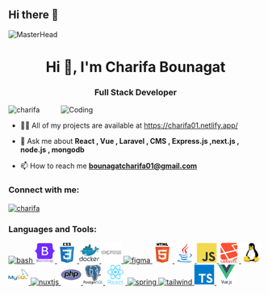 ## Hi there 👋
![MasterHead](
https://user-images.githubusercontent.com/95478989/198955082-6e78ebb5-e1e4-49f9-8d32-6e5af3984dcd.gif
)

<h1 align="center">Hi 👋, I'm Charifa Bounagat</h1>
<h3 align="center">Full Stack Developer </h3>
<img align="right" alt="Coding" width="400" src="
https://gifdb.com/images/high/animated-chock-coding-c78f6elj32sfoi8q.webp
" >


<p align="left"> <img src="
https://komarev.com/ghpvc/?username=zakariamegnioui&label=Profile%20views&color=0e75b6&style=flat
" alt="charifa" /> </p>


- 👨‍💻 All of my projects are available at [
https://charifa01.netlify.app/
](
https://charifa01.netlify.app/
)

- 💬 Ask me about **React , Vue , Laravel , CMS , Express.js ,next.js , node.js , mongodb**

- 📫 How to reach me **bounagatcharifa01@gmail.com**

<h3 align="left">Connect with me:</h3>
<p align="left">
<a href="
https://www.linkedin.com/in/bounagat-charifa-a66ba0265/" target="blank"><img align="center" src="
https://raw.githubusercontent.com/rahuldkjain/github-profile-readme-generator/master/src/images/icons/Social/linked-in-alt.svg
" alt="charifa" height="30" width="40" /></a>

<h3 align="left">Languages and Tools:</h3>
<p align="left"> <a href="
https://www.gnu.org/software/bash/
" target="_blank" rel="noreferrer"> <img src="
https://www.vectorlogo.zone/logos/gnu_bash/gnu_bash-icon.svg
" alt="bash" width="40" height="40"/> </a> <a href="
https://getbootstrap.com/
" target="_blank" rel="noreferrer"> <img src="
https://raw.githubusercontent.com/devicons/devicon/master/icons/bootstrap/bootstrap-plain-wordmark.svg
" alt="bootstrap" width="40" height="40"/> </a> <a href="
https://www.w3schools.com/css/
" target="_blank" rel="noreferrer"> <img src="
https://raw.githubusercontent.com/devicons/devicon/master/icons/css3/css3-original-wordmark.svg
" alt="css3" width="40" height="40"/> </a> <a href="
https://www.docker.com/
" target="_blank" rel="noreferrer"> <img src="
https://raw.githubusercontent.com/devicons/devicon/master/icons/docker/docker-original-wordmark.svg
" alt="docker" width="40" height="40"/> </a> <a href="
https://expressjs.com/
" target="_blank" rel="noreferrer"> <img src="
https://raw.githubusercontent.com/devicons/devicon/master/icons/express/express-original-wordmark.svg
" alt="express" width="40" height="40"/> </a> <a href="
https://www.figma.com/
" target="_blank" rel="noreferrer"> <img src="
https://www.vectorlogo.zone/logos/figma/figma-icon.svg
" alt="figma" width="40" height="40"/> </a> <a href="
https://www.w3.org/html/
" target="_blank" rel="noreferrer"> <img src="
https://raw.githubusercontent.com/devicons/devicon/master/icons/html5/html5-original-wordmark.svg
" alt="html5" width="40" height="40"/> </a> <a href="
https://www.java.com/
" target="_blank" rel="noreferrer"> <img src="
https://raw.githubusercontent.com/devicons/devicon/master/icons/java/java-original.svg
" alt="java" width="40" height="40"/> </a> <a href="
https://developer.mozilla.org/en-US/docs/Web/JavaScript
" target="_blank" rel="noreferrer"> <img src="
https://raw.githubusercontent.com/devicons/devicon/master/icons/javascript/javascript-original.svg
" alt="javascript" width="40" height="40"/> </a> <a href="
https://laravel.com/
" target="_blank" rel="noreferrer"> <img src="
https://raw.githubusercontent.com/devicons/devicon/master/icons/laravel/laravel-plain-wordmark.svg
" alt="laravel" width="40" height="40"/> </a> <a href="
https://www.linux.org/
" target="_blank" rel="noreferrer"> <img src="
https://raw.githubusercontent.com/devicons/devicon/master/icons/linux/linux-original.svg
" alt="linux" width="40" height="40"/> </a> <a href="
https://www.mysql.com/
" target="_blank" rel="noreferrer"> <img src="
https://raw.githubusercontent.com/devicons/devicon/master/icons/mysql/mysql-original-wordmark.svg
" alt="mysql" width="40" height="40"/> </a> <a href="
https://nuxtjs.org/
" target="_blank" rel="noreferrer"> <img src="
https://www.vectorlogo.zone/logos/nuxtjs/nuxtjs-icon.svg
" alt="nuxtjs" width="40" height="40"/> </a> <a href="
https://www.php.net/
" target="_blank" rel="noreferrer"> <img src="
https://raw.githubusercontent.com/devicons/devicon/master/icons/php/php-original.svg
" alt="php" width="40" height="40"/> </a> <a href="
https://www.postgresql.org/
" target="_blank" rel="noreferrer"> <img src="
https://raw.githubusercontent.com/devicons/devicon/master/icons/postgresql/postgresql-original-wordmark.svg
" alt="postgresql" width="40" height="40"/> </a> <a href="
https://reactjs.org/
" target="_blank" rel="noreferrer"> <img src="
https://raw.githubusercontent.com/devicons/devicon/master/icons/react/react-original-wordmark.svg
" alt="react" width="40" height="40"/> </a> <a href="
https://spring.io/
" target="_blank" rel="noreferrer"> <img src="
https://www.vectorlogo.zone/logos/springio/springio-icon.svg
" alt="spring" width="40" height="40"/> </a> <a href="
https://tailwindcss.com/
" target="_blank" rel="noreferrer"> <img src="
https://www.vectorlogo.zone/logos/tailwindcss/tailwindcss-icon.svg
" alt="tailwind" width="40" height="40"/> </a> <a href="
https://www.typescriptlang.org/
" target="_blank" rel="noreferrer"> <img src="
https://raw.githubusercontent.com/devicons/devicon/master/icons/typescript/typescript-original.svg
" alt="typescript" width="40" height="40"/> </a> <a href="
https://vuejs.org/
" target="_blank" rel="noreferrer"> <img src="
https://raw.githubusercontent.com/devicons/devicon/master/icons/vuejs/vuejs-original-wordmark.svg
" alt="vuejs" width="40" height="40"/> </a> </p> 
<!--
**Charifa01/Charifa01** is a ✨ _special_ ✨ repository because its `README.md` (this file) appears on your GitHub profile.

Here are some ideas to get you started:

- 🔭 I’m currently working on ...
- 🌱 I’m currently learning ...
- 👯 I’m looking to collaborate on ...
- 🤔 I’m looking for help with ...
- 💬 Ask me about ...
- 📫 How to reach me: ...
- 😄 Pronouns: ...
- ⚡ Fun fact: ...
-->

